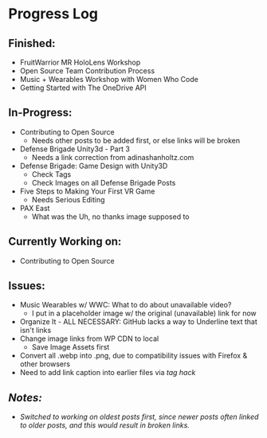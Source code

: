 # Progress Log

## Finished:
* FruitWarrior MR HoloLens Workshop
* Open Source Team Contribution Process
* Music + Wearables Workshop with Women Who Code
* Getting Started with The OneDrive API

## In-Progress:
* Contributing to Open Source
    * Needs other posts to be added first, or else links will be broken
* Defense Brigade Unity3d - Part 3
    * Needs a link correction from adinashanholtz.com
* Defense Brigade: Game Design with Unity3D
    * Check Tags
    * Check Images on all Defense Brigade Posts
* Five Steps to Making Your First VR Game
    * Needs Serious Editing
* PAX East
    * What was the Uh, no thanks image supposed to

## Currently Working on:
* Contributing to Open Source

## Issues:
* Music Wearables w/ WWC: What to do about unavailable video?
    * I put in a placeholder image w/ the original (unavailable) link for now
* Organize It - ALL NECESSARY: GitHub lacks a way to Underline text that isn't links
* Change image links from WP CDN to local
    * Save Image Assets first
* Convert all .webp into .png, due to compatibility issues with Firefox & other browsers
* Need to add link caption into earlier files via <em> tag hack

## Notes:
* Switched to working on oldest posts first, since newer posts often linked to older posts, and this would result in broken links.

